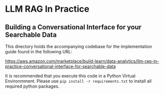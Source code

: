 # LLM RAG In Practice
## Building a Conversational Interface for your Searchable Data

This directory holds the accompanying codebase for the implementation guide found in the following URL:

https://aws.amazon.com/marketplace/build-learn/data-analytics/llm-rag-in-practice-conversational-interface-for-searchable-data

It is recommended that you execute this code in a Python Virtual Environmment. Please use `pip install -r requirements.txt` to install all required python packages.